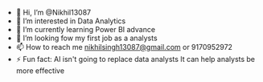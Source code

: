 - 👋 Hi, I’m @Nikhil13087
- 👀 I’m interested in Data Analytics 
- 🌱 I’m currently learning Power BI advance 
- 💞️ I’m looking fow my first job as a analysts
- 📫 How to reach me nikhilsingh13087@gmail.com or 9170952972
- ⚡ Fun fact: AI isn't going to replace data analysts It can help analysts be more effective

<!---
Nikhil13087/Nikhil13087 is a ✨ special ✨ repository because its `README.md` (this file) appears on your GitHub profile.
You can click the Preview link to take a look at your changes.
--->
